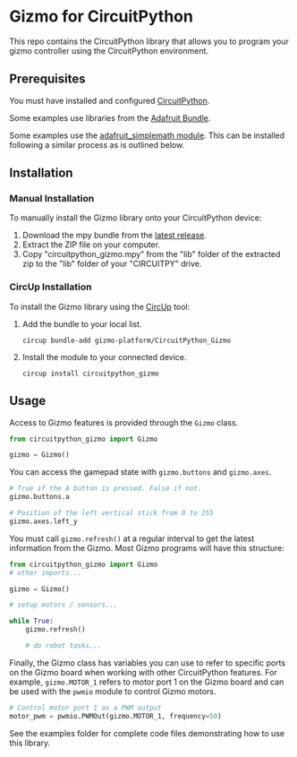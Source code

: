 # Gizmo for CircuitPython

This repo contains the CircuitPython library that allows you to
program your gizmo controller using the CircuitPython environment.

## Prerequisites

You must have installed and configured
[CircuitPython](https://circuitpython.org/).

Some examples use libraries from the
[Adafruit Bundle](https://circuitpython.org/libraries).

Some examples use the
[adafruit_simplemath module](https://github.com/adafruit/Adafruit_CircuitPython_SimpleMath).
This can be installed following a similar process as is
outlined below.

## Installation

### Manual Installation

To manually install the Gizmo library onto your CircuitPython
device:

1. Download the mpy bundle from the
[latest release](https://github.com/gizmo-platform/CircuitPython_Gizmo/releases/latest).
1. Extract the ZIP file on your computer.
1. Copy "circuitpython_gizmo.mpy" from the "lib" folder of the
extracted zip to the "lib" folder of your "CIRCUITPY" drive.

### CircUp Installation

To install the Gizmo library using the
[CircUp](https://learn.adafruit.com/keep-your-circuitpython-libraries-on-devices-up-to-date-with-circup/overview)
tool:

1. Add the bundle to your local list.

    ```Shell
    circup bundle-add gizmo-platform/CircuitPython_Gizmo
    ```

1. Install the module to your connected device.

    ```Shell
    circup install circuitpython_gizmo
    ```

## Usage

Access to Gizmo features is provided through the `Gizmo` class.

```Python
from circuitpython_gizmo import Gizmo

gizmo = Gizmo()
```

You can access the gamepad state with `gizmo.buttons` and
`gizmo.axes`.

```Python
# True if the A button is pressed. False if not.
gizmo.buttons.a

# Position of the left vertical stick from 0 to 255
gizmo.axes.left_y
```

You must call `gizmo.refresh()` at a regular interval to get
the latest information from the Gizmo. Most Gizmo programs will
have this structure:

```Python
from circuitpython_gizmo import Gizmo
# other imports...

gizmo = Gizmo()

# setup motors / sensors...

while True:
    gizmo.refresh()

    # do robot tasks...
```

Finally, the Gizmo class has variables you can use to refer to
specific ports on the Gizmo board when working with other
CircuitPython features. For example, `gizmo.MOTOR_1` refers to
motor port 1 on the Gizmo board and can be used with the
`pwmio` module to control Gizmo motors.

```Python
# Control motor port 1 as a PWM output
motor_pwm = pwmio.PWMOut(gizmo.MOTOR_1, frequency=50)
```

See the examples folder for complete code files demonstrating
how to use this library.
